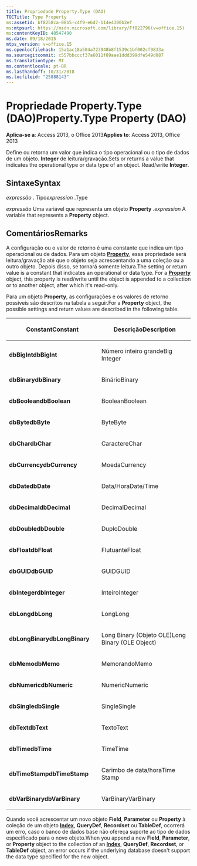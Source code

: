 ```yaml
---
title: Propriedade Property.Type (DAO)
TOCTitle: Type Property
ms:assetid: bf8258ca-08b5-c4f9-e6d7-114e4300b2ef
ms:mtpsurl: https://msdn.microsoft.com/library/Ff822796(v=office.15)
ms:contentKeyID: 48547490
ms.date: 09/18/2015
mtps_version: v=office.15
ms.openlocfilehash: 15a1ac18a504a723948b8f1539c1bf002cf9833a
ms.sourcegitcommit: c557bbcccf37a6011f89aae1ddd399dfe549d087
ms.translationtype: MT
ms.contentlocale: pt-BR
ms.lasthandoff: 10/31/2018
ms.locfileid: "25888143"
---
```

# <a name="propertytype-property-dao"></a><span data-ttu-id="5bd1d-102">Propriedade Property.Type (DAO)</span><span class="sxs-lookup"><span data-stu-id="5bd1d-102">Property.Type Property (DAO)</span></span>


<span data-ttu-id="5bd1d-103">**Aplica-se a**: Access 2013, o Office 2013</span><span class="sxs-lookup"><span data-stu-id="5bd1d-103">**Applies to**: Access 2013, Office 2013</span></span>

<span data-ttu-id="5bd1d-p101">Define ou retorna um valor que indica o tipo operacional ou o tipo de dados de um objeto. **Integer** de leitura/gravação.</span><span class="sxs-lookup"><span data-stu-id="5bd1d-p101">Sets or returns a value that indicates the operational type or data type of an object. Read/write **Integer**.</span></span>

## <a name="syntax"></a><span data-ttu-id="5bd1d-106">Sintaxe</span><span class="sxs-lookup"><span data-stu-id="5bd1d-106">Syntax</span></span>

<span data-ttu-id="5bd1d-107">*expressão* . Tipo</span><span class="sxs-lookup"><span data-stu-id="5bd1d-107">*expression* .Type</span></span>

<span data-ttu-id="5bd1d-108">*expressão* Uma variável que representa um objeto **Property** .</span><span class="sxs-lookup"><span data-stu-id="5bd1d-108">*expression* A variable that represents a **Property** object.</span></span>

## <a name="remarks"></a><span data-ttu-id="5bd1d-109">Comentários</span><span class="sxs-lookup"><span data-stu-id="5bd1d-109">Remarks</span></span>

<span data-ttu-id="5bd1d-p102">A configuração ou o valor de retorno é uma constante que indica um tipo operacional ou de dados. Para um objeto **[Property](property-object-dao.md)**, essa propriedade será leitura/gravação até que o objeto seja acrescentando a uma coleção ou a outro objeto. Depois disso, se tornará somente leitura.</span><span class="sxs-lookup"><span data-stu-id="5bd1d-p102">The setting or return value is a constant that indicates an operational or data type. For a **[Property](property-object-dao.md)** object, this property is read/write until the object is appended to a collection or to another object, after which it's read-only.</span></span>

<span data-ttu-id="5bd1d-112">Para um objeto **Property**, as configurações e os valores de retorno possíveis são descritos na tabela a seguir.</span><span class="sxs-lookup"><span data-stu-id="5bd1d-112">For a **Property** object, the possible settings and return values are described in the following table.</span></span>

<table>
<colgroup>
<col style="width: 50%" />
<col style="width: 50%" />
</colgroup>
<thead>
<tr class="header">
<th><p><span data-ttu-id="5bd1d-113">Constant</span><span class="sxs-lookup"><span data-stu-id="5bd1d-113">Constant</span></span></p></th>
<th><p><span data-ttu-id="5bd1d-114">Descrição</span><span class="sxs-lookup"><span data-stu-id="5bd1d-114">Description</span></span></p></th>
</tr>
</thead>
<tbody>
<tr class="odd">
<td><p><span data-ttu-id="5bd1d-115"><strong>dbBigInt</strong></span><span class="sxs-lookup"><span data-stu-id="5bd1d-115"><strong>dbBigInt</strong></span></span></p></td>
<td><p><span data-ttu-id="5bd1d-116">Número inteiro grande</span><span class="sxs-lookup"><span data-stu-id="5bd1d-116">Big Integer</span></span></p></td>
</tr>
<tr class="even">
<td><p><span data-ttu-id="5bd1d-117"><strong>dbBinary</strong></span><span class="sxs-lookup"><span data-stu-id="5bd1d-117"><strong>dbBinary</strong></span></span></p></td>
<td><p><span data-ttu-id="5bd1d-118">Binário</span><span class="sxs-lookup"><span data-stu-id="5bd1d-118">Binary</span></span></p></td>
</tr>
<tr class="odd">
<td><p><span data-ttu-id="5bd1d-119"><strong>dbBoolean</strong></span><span class="sxs-lookup"><span data-stu-id="5bd1d-119"><strong>dbBoolean</strong></span></span></p></td>
<td><p><span data-ttu-id="5bd1d-120">Boolean</span><span class="sxs-lookup"><span data-stu-id="5bd1d-120">Boolean</span></span></p></td>
</tr>
<tr class="even">
<td><p><span data-ttu-id="5bd1d-121"><strong>dbByte</strong></span><span class="sxs-lookup"><span data-stu-id="5bd1d-121"><strong>dbByte</strong></span></span></p></td>
<td><p><span data-ttu-id="5bd1d-122">Byte</span><span class="sxs-lookup"><span data-stu-id="5bd1d-122">Byte</span></span></p></td>
</tr>
<tr class="odd">
<td><p><span data-ttu-id="5bd1d-123"><strong>dbChar</strong></span><span class="sxs-lookup"><span data-stu-id="5bd1d-123"><strong>dbChar</strong></span></span></p></td>
<td><p><span data-ttu-id="5bd1d-124">Caractere</span><span class="sxs-lookup"><span data-stu-id="5bd1d-124">Char</span></span></p></td>
</tr>
<tr class="even">
<td><p><span data-ttu-id="5bd1d-125"><strong>dbCurrency</strong></span><span class="sxs-lookup"><span data-stu-id="5bd1d-125"><strong>dbCurrency</strong></span></span></p></td>
<td><p><span data-ttu-id="5bd1d-126">Moeda</span><span class="sxs-lookup"><span data-stu-id="5bd1d-126">Currency</span></span></p></td>
</tr>
<tr class="odd">
<td><p><span data-ttu-id="5bd1d-127"><strong>dbDate</strong></span><span class="sxs-lookup"><span data-stu-id="5bd1d-127"><strong>dbDate</strong></span></span></p></td>
<td><p><span data-ttu-id="5bd1d-128">Data/Hora</span><span class="sxs-lookup"><span data-stu-id="5bd1d-128">Date/Time</span></span></p></td>
</tr>
<tr class="even">
<td><p><span data-ttu-id="5bd1d-129"><strong>dbDecimal</strong></span><span class="sxs-lookup"><span data-stu-id="5bd1d-129"><strong>dbDecimal</strong></span></span></p></td>
<td><p><span data-ttu-id="5bd1d-130">Decimal</span><span class="sxs-lookup"><span data-stu-id="5bd1d-130">Decimal</span></span></p></td>
</tr>
<tr class="odd">
<td><p><span data-ttu-id="5bd1d-131"><strong>dbDouble</strong></span><span class="sxs-lookup"><span data-stu-id="5bd1d-131"><strong>dbDouble</strong></span></span></p></td>
<td><p><span data-ttu-id="5bd1d-132">Duplo</span><span class="sxs-lookup"><span data-stu-id="5bd1d-132">Double</span></span></p></td>
</tr>
<tr class="even">
<td><p><span data-ttu-id="5bd1d-133"><strong>dbFloat</strong></span><span class="sxs-lookup"><span data-stu-id="5bd1d-133"><strong>dbFloat</strong></span></span></p></td>
<td><p><span data-ttu-id="5bd1d-134">Flutuante</span><span class="sxs-lookup"><span data-stu-id="5bd1d-134">Float</span></span></p></td>
</tr>
<tr class="odd">
<td><p><span data-ttu-id="5bd1d-135"><strong>dbGUID</strong></span><span class="sxs-lookup"><span data-stu-id="5bd1d-135"><strong>dbGUID</strong></span></span></p></td>
<td><p><span data-ttu-id="5bd1d-136">GUID</span><span class="sxs-lookup"><span data-stu-id="5bd1d-136">GUID</span></span></p></td>
</tr>
<tr class="even">
<td><p><span data-ttu-id="5bd1d-137"><strong>dbInteger</strong></span><span class="sxs-lookup"><span data-stu-id="5bd1d-137"><strong>dbInteger</strong></span></span></p></td>
<td><p><span data-ttu-id="5bd1d-138">Inteiro</span><span class="sxs-lookup"><span data-stu-id="5bd1d-138">Integer</span></span></p></td>
</tr>
<tr class="odd">
<td><p><span data-ttu-id="5bd1d-139"><strong>dbLong</strong></span><span class="sxs-lookup"><span data-stu-id="5bd1d-139"><strong>dbLong</strong></span></span></p></td>
<td><p><span data-ttu-id="5bd1d-140">Long</span><span class="sxs-lookup"><span data-stu-id="5bd1d-140">Long</span></span></p></td>
</tr>
<tr class="even">
<td><p><span data-ttu-id="5bd1d-141"><strong>dbLongBinary</strong></span><span class="sxs-lookup"><span data-stu-id="5bd1d-141"><strong>dbLongBinary</strong></span></span></p></td>
<td><p><span data-ttu-id="5bd1d-142">Long Binary (Objeto OLE)</span><span class="sxs-lookup"><span data-stu-id="5bd1d-142">Long Binary (OLE Object)</span></span></p></td>
</tr>
<tr class="odd">
<td><p><span data-ttu-id="5bd1d-143"><strong>dbMemo</strong></span><span class="sxs-lookup"><span data-stu-id="5bd1d-143"><strong>dbMemo</strong></span></span></p></td>
<td><p><span data-ttu-id="5bd1d-144">Memorando</span><span class="sxs-lookup"><span data-stu-id="5bd1d-144">Memo</span></span></p></td>
</tr>
<tr class="even">
<td><p><span data-ttu-id="5bd1d-145"><strong>dbNumeric</strong></span><span class="sxs-lookup"><span data-stu-id="5bd1d-145"><strong>dbNumeric</strong></span></span></p></td>
<td><p><span data-ttu-id="5bd1d-146">Numeric</span><span class="sxs-lookup"><span data-stu-id="5bd1d-146">Numeric</span></span></p></td>
</tr>
<tr class="odd">
<td><p><span data-ttu-id="5bd1d-147"><strong>dbSingle</strong></span><span class="sxs-lookup"><span data-stu-id="5bd1d-147"><strong>dbSingle</strong></span></span></p></td>
<td><p><span data-ttu-id="5bd1d-148">Single</span><span class="sxs-lookup"><span data-stu-id="5bd1d-148">Single</span></span></p></td>
</tr>
<tr class="even">
<td><p><span data-ttu-id="5bd1d-149"><strong>dbText</strong></span><span class="sxs-lookup"><span data-stu-id="5bd1d-149"><strong>dbText</strong></span></span></p></td>
<td><p><span data-ttu-id="5bd1d-150">Texto</span><span class="sxs-lookup"><span data-stu-id="5bd1d-150">Text</span></span></p></td>
</tr>
<tr class="odd">
<td><p><span data-ttu-id="5bd1d-151"><strong>dbTime</strong></span><span class="sxs-lookup"><span data-stu-id="5bd1d-151"><strong>dbTime</strong></span></span></p></td>
<td><p><span data-ttu-id="5bd1d-152">Time</span><span class="sxs-lookup"><span data-stu-id="5bd1d-152">Time</span></span></p></td>
</tr>
<tr class="even">
<td><p><span data-ttu-id="5bd1d-153"><strong>dbTimeStamp</strong></span><span class="sxs-lookup"><span data-stu-id="5bd1d-153"><strong>dbTimeStamp</strong></span></span></p></td>
<td><p><span data-ttu-id="5bd1d-154">Carimbo de data/hora</span><span class="sxs-lookup"><span data-stu-id="5bd1d-154">Time Stamp</span></span></p></td>
</tr>
<tr class="odd">
<td><p><span data-ttu-id="5bd1d-155"><strong>dbVarBinary</strong></span><span class="sxs-lookup"><span data-stu-id="5bd1d-155"><strong>dbVarBinary</strong></span></span></p></td>
<td><p><span data-ttu-id="5bd1d-156">VarBinary</span><span class="sxs-lookup"><span data-stu-id="5bd1d-156">VarBinary</span></span></p></td>
</tr>
</tbody>
</table>


<span data-ttu-id="5bd1d-157">Quando você acrescentar um novo objeto **Field**, **Parameter** ou **Property** à coleção de um objeto **[Index](index-object-dao.md)**, **QueryDef**, **Recordset** ou **TableDef**, ocorrerá um erro, caso o banco de dados base não ofereça suporte ao tipo de dados especificado para o novo objeto.</span><span class="sxs-lookup"><span data-stu-id="5bd1d-157">When you append a new **Field**, **Parameter**, or **Property** object to the collection of an **[Index](index-object-dao.md)**, **QueryDef**, **Recordset**, or **TableDef** object, an error occurs if the underlying database doesn't support the data type specified for the new object.</span></span>

